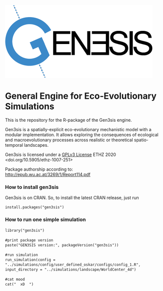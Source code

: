![logo](logo.png)

# 

# General Engine for Eco-Evolutionary Simulations

This is the repository for the R-package of the Gen3sis engine.

Gen3sis is a spatially-explicit eco-evolutionary mechanistic model with a modular implementation. It allows exploring the consequences of ecological and macroevolutionary processes across realistic or theoretical spatio-temporal landscapes.

Gen3sis is licensed under a [GPLv3 License](https://www.gnu.org/licenses/gpl-3.0.html) ETHZ 2020 <doi.org/10.5905/ethz-1007-251>

Package authorship according to: http://epub.wu.ac.at/3269/1/Report114.pdf

### How to install gen3sis

Gen3sis is on CRAN. So, to install the latest CRAN release, just run

```{r}
install.packages("gen3sis")
```

### How to run one simple simulation

```{r}
library("gen3sis")

#print package version
paste("GEN3SIS version:", packageVersion("gen3sis"))

#run simulation
run_simulation(config = "../simulations/config/user_defined_oskar/configs/config_1.R", input_directory = "../simulations/landscape/WorldCenter_4d")

#cat mood
cat("  xD  ")
```


